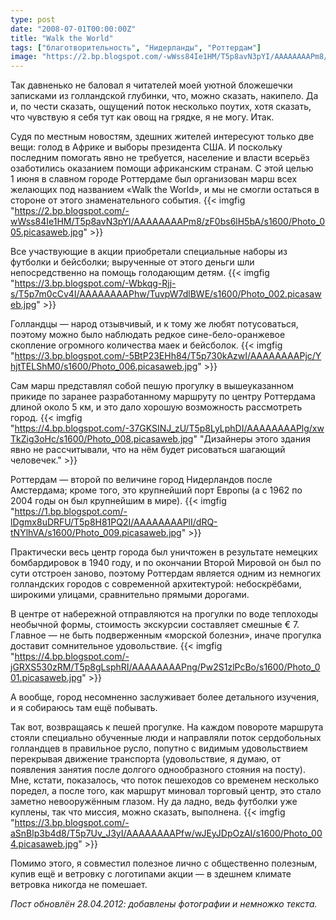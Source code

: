 ```yaml
---
type: post
date: "2008-07-01T00:00:00Z"
title: "Walk the World"
tags: ["благотворительность", "Нидерланды", "Роттердам"]
image: "https://2.bp.blogspot.com/-wWss84Ie1HM/T5p8avN3pYI/AAAAAAAAPm8/zF0bs6lH5bA/s1600/Photo_005.picasaweb.jpg"
---
```


Так давненько не баловал я читателей моей уютной бложешечки записками из голландской глубинки, что, можно сказать, накипело. Да и, по чести сказать, ощущений поток несколько поутих, хотя сказать, что чувствую я себя тут как овощ на грядке, я не могу. Итак.

Судя по местным новостям, здешних жителей интересуют только две вещи: голод в Африке и выборы президента США. И поскольку последним помогать явно не требуется, население и власти всерьёз озаботились оказанием помощи африканским странам. С этой целью 1&nbsp;июня в славном городе Роттердаме был организован марш всех желающих под названием «Walk the World», и мы не смогли остаться в стороне от этого знаменательного события.
{{< imgfig "https://2.bp.blogspot.com/-wWss84Ie1HM/T5p8avN3pYI/AAAAAAAAPm8/zF0bs6lH5bA/s1600/Photo_005.picasaweb.jpg" >}}

<!--more-->

Все участвующие в акции приобретали специальные наборы из футболки и бейсболки; вырученные от этого деньги шли непосредственно на помощь голодающим детям.
{{< imgfig "https://3.bp.blogspot.com/-Wbkqg-Rjj-s/T5p7m0cCv4I/AAAAAAAAPhw/TuvpW7dlBWE/s1600/Photo_002.picasaweb.jpg" >}}

Голландцы — народ отзывчивый, и к тому же любят потусоваться, поэтому можно было наблюдать редкое сине-бело-оранжевое скопление огромного количества маек и бейсболок.
{{< imgfig "https://3.bp.blogspot.com/-5BtP23EHh84/T5p730kAzwI/AAAAAAAAPjc/YhjtTELShM0/s1600/Photo_006.picasaweb.jpg" >}}

Сам марш представлял собой пешую прогулку в вышеуказанном прикиде по заранее разработанному маршруту по центру Роттердама длиной около 5&nbsp;км, и это дало хорошую возможность рассмотреть город.
{{< imgfig "https://4.bp.blogspot.com/-37GKSINJ_zU/T5p8LyLphDI/AAAAAAAAPlg/xwTkZig3oHc/s1600/Photo_008.picasaweb.jpg" "Дизайнеры этого здания явно не рассчитывали, что на нём будет рисоваться шагающий человечек." >}}

Роттердам — второй по величине город Нидерландов после Амстердама; кроме того, это крупнейший порт Европы (а с 1962 по 2004 годы он был крупнейшим в мире).
{{< imgfig "https://1.bp.blogspot.com/-lDgmx8uDRFU/T5p8H81PQ2I/AAAAAAAAPlI/dRQ-tNYlhVA/s1600/Photo_009.picasaweb.jpg" >}}

Практически весь центр города был уничтожен в результате немецких бомбардировок в 1940 году, и по окончании Второй Мировой он был по сути отстроен заново, поэтому Роттердам является одним из немногих голландских городов с современной архитектурой: небоскрёбами, широкими улицами, сравнительно прямыми дорогами.

В центре от набережной отправляются на прогулки по воде теплоходы необычной формы, стоимость экскурсии составляет смешные €&nbsp;7. Главное — не быть подверженным «морской болезни», иначе прогулка доставит сомнительное удовольствие.
{{< imgfig "https://4.bp.blogspot.com/-jGRXS530zRM/T5p8gLsphRI/AAAAAAAAPng/Pw2S1zlPcBo/s1600/Photo_001.picasaweb.jpg" >}}

А вообще, город несомненно заслуживает более детального изучения, и я собираюсь там ещё побывать.

Так вот, возвращаясь к пешей прогулке. На каждом повороте маршрута стояли специально обученные люди и направляли поток сердобольных голландцев в правильное русло, попутно с видимым удовольствием перекрывая движение транспорта (удовольствие, я думаю, от появления занятия после долгого однообразного стояния на посту). Мне, кстати, показалось, что поток пешеходов со временем несколько поредел, а после того, как маршрут миновал торговый центр, это стало заметно невооружённым глазом. Ну да ладно, ведь футболки уже куплены, так что миссия, можно сказать, выполнена.
{{< imgfig "https://3.bp.blogspot.com/-aSnBlp3b4d8/T5p7Uv_J3yI/AAAAAAAAPfw/wJEyJDpOzAI/s1600/Photo_004.picasaweb.jpg" >}}

Помимо этого, я совместил полезное лично с общественно полезным, купив ещё и ветровку с логотипами акции — в здешнем климате ветровка никогда не помешает.

*Пост обновлён 28.04.2012: добавлены фотографии и немножко текста.*
